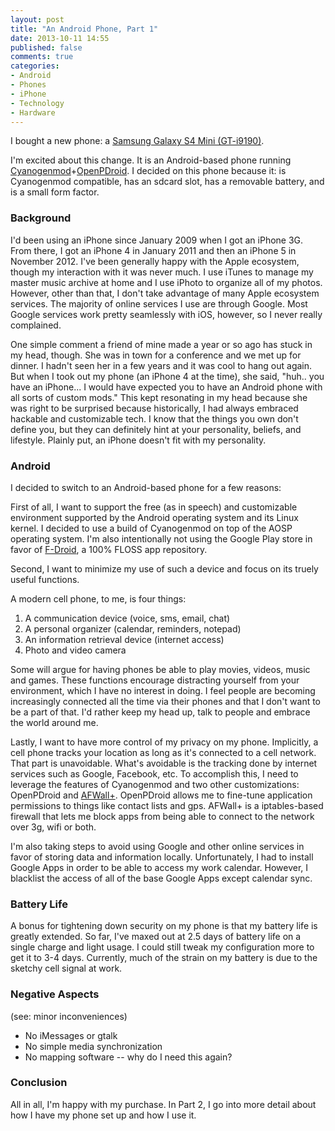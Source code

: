 ```yaml
---
layout: post
title: "An Android Phone, Part 1"
date: 2013-10-11 14:55
published: false
comments: true
categories:
- Android
- Phones
- iPhone
- Technology
- Hardware
---
```

I bought a new phone: a [Samsung Galaxy S4 Mini (GT-i9190)](https://en.wikipedia.org/wiki/Samsung_Galaxy_S4_Mini).

I'm excited about this change.  It is an Android-based phone running [Cyanogenmod](http://www.cyanogenmod.org/)+[OpenPDroid](http://forum.xda-developers.com/showthread.php?t=2098156).  I decided on this phone because it: is Cyanogenmod compatible, has an sdcard slot, has a removable battery, and is a small form factor.

<!-- more -->

### Background

I'd been using an iPhone since January 2009 when I got an iPhone 3G.  From there, I got an iPhone 4 in January 2011 and then an iPhone 5 in November 2012.  I've been generally happy with the Apple ecosystem, though my interaction with it was never much.  I use iTunes to manage my master music archive at home and I use iPhoto to organize all of my photos.  However, other than that, I don't take advantage of many Apple ecosystem services.  The majority of online services I use are through Google.  Most Google services work pretty seamlessly with iOS, however, so I never really complained.

One simple comment a friend of mine made a year or so ago has stuck in my head, though.  She was in town for a conference and we met up for dinner.  I hadn't seen her in a few years and it was cool to hang out again.  But when I took out my phone (an iPhone 4 at the time), she said, "huh.. you have an iPhone... I would have expected you to have an Android phone with all sorts of custom mods."  This kept resonating in my head because she was right to be surprised because historically, I had always embraced hackable and customizable tech.  I know that the things you own don't define you, but they can definitely hint at your personality, beliefs, and lifestyle.  Plainly put, an iPhone doesn't fit with my personality.

### Android

I decided to switch to an Android-based phone for a few reasons:

First of all, I want to support the free (as in speech) and customizable environment supported by the Android operating system and its Linux kernel.  I decided to use a build of Cyanogenmod on top of the AOSP operating system.  I'm also intentionally not using the Google Play store in favor of [F-Droid](https://f-droid.org/), a 100% FLOSS app repository.

Second, I want to minimize my use of such a device and focus on its truely useful functions.

A modern cell phone, to me, is four things:

1. A communication device (voice, sms, email, chat)
2. A personal organizer (calendar, reminders, notepad)
3. An information retrieval device (internet access)
4. Photo and video camera

Some will argue for having phones be able to play movies, videos, music and games.  These functions encourage distracting yourself from your environment, which I have no interest in doing.  I feel people are becoming increasingly connected all the time via their phones and that I don't want to be a part of that.  I'd rather keep my head up, talk to people and embrace the world around me.

Lastly, I want to have more control of my privacy on my phone.  Implicitly, a cell phone tracks your location as long as it's connected to a cell network.  That part is unavoidable.  What's avoidable is the tracking done by internet services such as Google, Facebook, etc.  To accomplish this, I need to leverage the features of Cyanogenmod and two other customizations: OpenPDroid and [AFWall+](https://f-droid.org/repository/browse/?fdid=dev.ukanth.ufirewall).  OpenPDroid allows me to fine-tune application permissions to things like contact lists and gps.  AFWall+ is a iptables-based firewall that lets me block apps from being able to connect to the network over 3g, wifi or both.

I'm also taking steps to avoid using Google and other online services in favor of storing data and information locally.  Unfortunately, I had to install Google Apps in order to be able to access my work calendar.  However, I blacklist the access of all of the base Google Apps except calendar sync.

### Battery Life

A bonus for tightening down security on my phone is that my battery life is greatly extended.  So far, I've maxed out at 2.5 days of battery life on a single charge and light usage.  I could still tweak my configuration more to get it to 3-4 days.  Currently, much of the strain on my battery is due to the sketchy cell signal at work.

### Negative Aspects
(see: minor inconveniences)

* No iMessages or gtalk
* No simple media synchronization
* No mapping software -- why do I need this again?

### Conclusion

All in all, I'm happy with my purchase.  In Part 2, I go into more detail about how I have my phone set up and how I use it.
